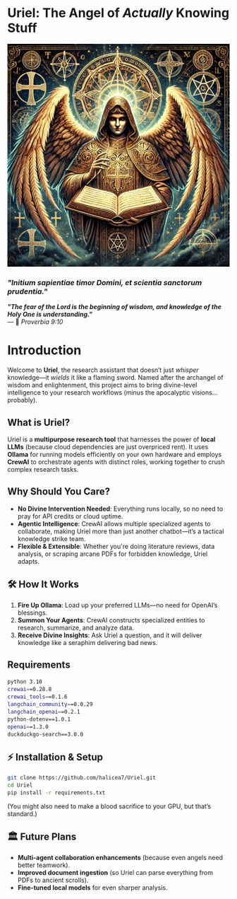 # Uriel: The Angel of *Actually* Knowing Stuff  

![Alt text](./images/wowzers.webp)


### *"Initium sapientiae timor Domini, et scientia sanctorum prudentia."*  
**_"The fear of the Lord is the beginning of wisdom, and knowledge of the Holy One is understanding."_**  
— 📜 *Proverbia 9:10*


# Introduction

Welcome to **Uriel**, the research assistant that doesn’t just *whisper* knowledge—it *wields* it like a flaming sword. Named after the archangel of wisdom and enlightenment, this project aims to bring divine-level intelligence to your research workflows (minus the apocalyptic visions... probably).  

##  What is Uriel?  
Uriel is a **multipurpose research tool** that harnesses the power of **local LLMs** (because cloud dependencies are just overpriced rent). It uses **Ollama** for running models efficiently on your own hardware and employs **CrewAI** to orchestrate agents with distinct roles, working together to crush complex research tasks.  

##  Why Should You Care?  
- **No Divine Intervention Needed**: Everything runs locally, so no need to pray for API credits or cloud uptime.  
- **Agentic Intelligence**: CrewAI allows multiple specialized agents to collaborate, making Uriel more than just another chatbot—it’s a tactical knowledge strike team.  
- **Flexible & Extensible**: Whether you're doing literature reviews, data analysis, or scraping arcane PDFs for forbidden knowledge, Uriel adapts.  

## 🛠️ How It Works  
1. **Fire Up Ollama**: Load up your preferred LLMs—no need for OpenAI’s blessings.  
2. **Summon Your Agents**: CrewAI constructs specialized entities to research, summarize, and analyze data.  
3. **Receive Divine Insights**: Ask Uriel a question, and it will deliver knowledge like a seraphim delivering bad news.  

## Requirements
```bash
python 3.10
crewai==0.28.8
crewai_tools==0.1.6
langchain_community==0.0.29
langchain_openai==0.2.1
python-dotenv==1.0.1
openai==1.3.0
duckduckgo-search==3.0.0
```
## ⚡ Installation & Setup  
```bash
git clone https://github.com/halicea7/Uriel.git
cd Uriel
pip install -r requirements.txt
```
(You might also need to make a blood sacrifice to your GPU, but that’s standard.)  

## 🏛️ Future Plans  
- **Multi-agent collaboration enhancements** (because even angels need better teamwork).  
- **Improved document ingestion** (so Uriel can parse everything from PDFs to ancient scrolls).  
- **Fine-tuned local models** for even sharper analysis.  

